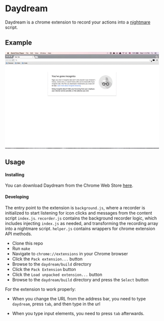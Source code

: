 
# Daydream

Daydream is a chrome extension to record your actions into a [nightmare](https://github.com/segmentio/nightmare) script.

## Example

![Demo](lib/images/demo.gif)

## Usage

#### Installing

You can download Daydream from the Chrome Web Store [here](https://chrome.google.com/webstore/detail/daydream/oajnmbophdhdobfpalhkfgahchpcoali).

#### Developing

The entry point to the extension is `background.js`, where a recorder is initialized to start listening for icon clicks and messages from the content script `index.js`. `recorder.js` contains the background recorder logic, which includes injecting `index.js` as needed, and transforming the recording array into a nightmare script. `helper.js` contains wrappers for chrome extension API methods.

* Clone this repo
* Run `make`
* Navigate to `chrome://extensions` in your Chrome browser
* Click the `Pack extension...` button
* Browse to the `daydream/build` directory
* Click the `Pack Extension` button
* Click the `Load unpacked extension...` button
* Browse to the `daydream/build` directory and press the `Select` button

For the extension to work properly:

* When you change the URL from the address bar, you need to type `daydream`, press `tab`, and then type in the url

* When you type input elements, you need to press `tab` afterwards.
